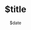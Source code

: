 ---
date: $date
title: "$title" 
logo: ""
description: ""
color: "#0fb681"
tags: $tags
images: [""]
weight: 0
published: false
---